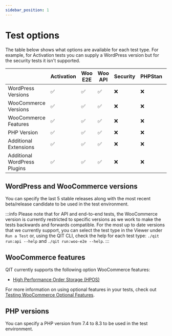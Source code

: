 ```yaml
---
sidebar_position: 1
---
```


# Test options

The table below shows what options are available for each test type. For example, for Activation tests you can supply a WordPress version but for the security tests it isn't supported.

|                              | Activation | Woo E2E | Woo API | Security | PHPStan | Validation |
| ---------------------------- | ---------- |---------|---------| -------- | ------- | ---------- |
| WordPress Versions           | ✅         | ✅       | ✅       | ❌       | ❌      | ❌        |
| WooCommerce Versions         | ✅         | ✅       | ✅       | ❌       | ❌      | ❌        |
| WooCommerce Features         | ✅         | ✅       | ✅       | ❌       | ❌      | ❌        |
| PHP Version                  | ✅         | ✅       | ✅       | ❌       | ❌      | ❌        |
| Additional Extensions        | ✅         | ✅       | ✅       | ❌       | ❌      | ❌        |
| Additional WordPress Plugins | ✅         | ✅       | ✅       | ❌       | ❌      | ❌        |

## WordPress and WooCommerce versions

You can specify the last 5 stable releases along with the most recent beta/release candidate to be used in the test environment.

:::info
Please note that for API and end-to-end tests, the WooCommerce version is currently restricted to specific versions as we work to make the tests backwards and forwards compatible. For the most up to date versions that we currently support, you can select the test type in the Viewer under `Run a Test` or, using the QIT CLI, check the help for each test type: `./qit run:api --help` and `./qit run:woo-e2e --help`.
:::

## WooCommerce features

QIT currently supports the following option WooCommerce features:

- [High Performance Order Storage (HPOS)](https://developer.woocommerce.com/roadmap/high-performance-order-storage/)

For more information on using optional features in your tests, check out [Testing WooCommerce Optional Features](../cli/running-tests#using-optional-features).

## PHP versions

You can specify a PHP version from 7.4 to 8.3 to be used in the test environment.
